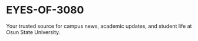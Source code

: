 # EYES-OF-3080
Your trusted source for campus news, academic updates, and student life at Osun State University.
